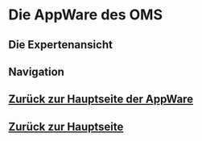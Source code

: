 # Die AppWare des OMS
## Die Expertenansicht

## Navigation
## [Zurück zur Hauptseite der AppWare](./appware_main.md)
## [Zurück zur Hauptseite](../README.md)